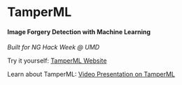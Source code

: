 # TamperML
#### Image Forgery Detection with Machine Learning

*Built for NG Hack Week @ UMD*

Try it yourself: [TamperML Website](https://andrewzh.com/tamperml)

Learn about TamperML: [Video Presentation on TamperML](https://youtu.be/jGj9v1fPfWg)
